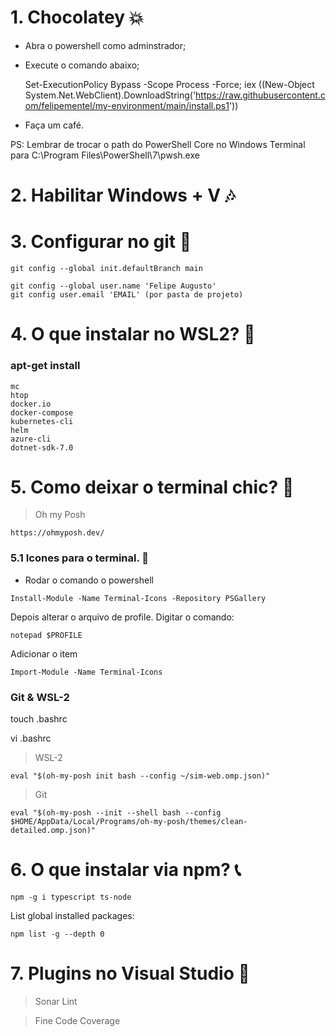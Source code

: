 # 1. Chocolatey :boom:

+ Abra o powershell como adminstrador;
+ Execute o comando abaixo;

    Set-ExecutionPolicy Bypass -Scope Process -Force; iex ((New-Object System.Net.WebClient).DownloadString('https://raw.githubusercontent.com/felipementel/my-environment/main/install.ps1'))

+ Faça um café.

PS: Lembrar de trocar o path do PowerShell Core no Windows Terminal para C:\Program Files\PowerShell\7\pwsh.exe

# 2. Habilitar Windows + V :notes:

# 3. Configurar no git :cop:

````git
git config --global init.defaultBranch main

git config --global user.name 'Felipe Augusto'
git config user.email 'EMAIL' (por pasta de projeto)
````

# 4. O que instalar no WSL2? :triangular_flag_on_post:
### apt-get install 
````
mc
htop
docker.io
docker-compose
kubernetes-cli
helm
azure-cli
dotnet-sdk-7.0
````

# 5. Como deixar o terminal chic? :dizzy:
> Oh my Posh
````url
https://ohmyposh.dev/
````
### 5.1 Icones para o terminal. :shell:
+  Rodar o comando o powershell
```
Install-Module -Name Terminal-Icons -Repository PSGallery
```
Depois alterar o arquivo de profile. Digitar o comando:
```
notepad $PROFILE
```
Adicionar o item
```
Import-Module -Name Terminal-Icons
```
### Git & WSL-2

touch .bashrc

vi .bashrc

> WSL-2
````
eval "$(oh-my-posh init bash --config ~/sim-web.omp.json)"
````
> Git
````
eval "$(oh-my-posh --init --shell bash --config $HOME/AppData/Local/Programs/oh-my-posh/themes/clean-detailed.omp.json)"
````

# 6. O que instalar via npm? :telephone_receiver:

````node
npm -g i typescript ts-node
````
List global installed packages: 
````node
npm list -g --depth 0
````

# 7. Plugins no Visual Studio :mushroom:
> Sonar Lint

> Fine Code Coverage
